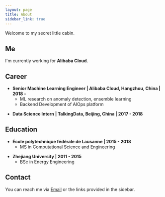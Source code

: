 ```yaml
---
layout: page
title: About
sidebar_link: true
---
```


Welcome to my secret little cabin.


## Me

I'm currently working for **Alibaba Cloud**.


## Career

- **Senior Machine Learning Engineer \| Alibaba Cloud, Hangzhou, China \| 2018 -**
	+ ML research on anomaly detection, ensemble learning
	+ Backend Development of AIOps platform

[]()

- **Data Science Intern \| TalkingData, Beijing, China \| 2017 - 2018**


## Education

-  **École polytechnique fédérale de Lausanne \| 2015 - 2018**
	+ MS in Computational Science and Engineering

[]() <!--as blank line-->

- **Zhejiang University \| 2011 - 2015**
	+ BSc in Energy Engineering


## Contact

You can reach me via [Email](mailto:mcjxgu@163.com) or the links provided in the sidebar.
